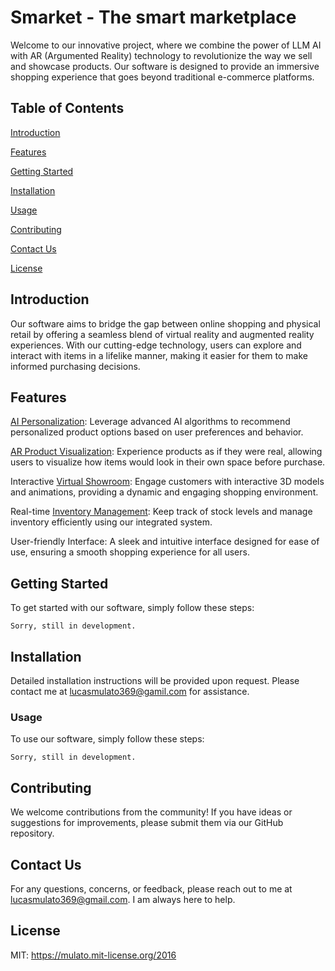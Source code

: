 # Smarket - The smart marketplace

Welcome to our innovative project, where we combine the power of LLM AI with AR (Argumented Reality) technology to revolutionize the way we sell and showcase products. Our software is designed to provide an immersive shopping experience that goes beyond traditional e-commerce platforms.

## Table of Contents

[Introduction](https//:github.com/lucasmulato/Smarket#Introduction)

[Features](https//:github.com/lucasmulato/Smarket#Features)

[Getting Started](https//:github.com/lucasmulato/Smarket#Getting%20Started)

[Installation](https//:github.com/lucasmulato/Smarket#Installation)

[Usage](https//:github.com/lucasmulato/Smarket#Usage)

[Contributing](https//:github.com/lucasmulato/Smarket#Contributing)

[Contact Us](https//:github.com/lucasmulato/Smarket#Contact%20Us)

[License](https//:github.com/lucasmulato/Smarket#License)

## Introduction
Our software aims to bridge the gap between online shopping and physical retail by offering a seamless blend of virtual reality and augmented reality experiences. With our cutting-edge technology, users can explore and interact with items in a lifelike manner, making it easier for them to make informed purchasing decisions.

## Features
[AI Personalization](https://www.techtarget.com/searchenterpriseai/feature/8-examples-of-AI-personalization-across-industries): Leverage advanced AI algorithms to recommend personalized product options based on user preferences and behavior.

[AR Product Visualization](https://www.g2.com/categories/ar-visualization#learn-more): Experience products as if they were real, allowing users to visualize how items would look in their own space before purchase.

Interactive [Virtual Showroom](https://www.shopify.com/retail/digital-virtual-showroom): Engage customers with interactive 3D models and animations, providing a dynamic and engaging shopping environment.

Real-time [Inventory Management](https://www.shopify.com/retail/digital-virtual-showroom): Keep track of stock levels and manage inventory efficiently using our integrated system.

User-friendly Interface: A sleek and intuitive interface designed for ease of use, ensuring a smooth shopping experience for all users.

## Getting Started
To get started with our software, simply follow these steps:

```text
Sorry, still in development.
```

## Installation
Detailed installation instructions will be provided upon request. Please contact me at lucasmulato369@gamil.com for assistance.

### Usage
To use our software, simply follow these steps:

```text
Sorry, still in development.
```

## Contributing
We welcome contributions from the community! If you have ideas or suggestions for improvements, please submit them via our GitHub repository.

## Contact Us
For any questions, concerns, or feedback, please reach out to me at lucasmulato369@gmail.com. I am always here to help.

## License
MIT: <https://mulato.mit-license.org/2016>
